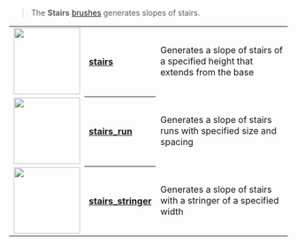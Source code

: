 > The **Stairs** [brushes](Brush-Shaders) generates slopes of stairs.

<!-- LIST stairs 120 -->
<table>
	<tbody>
		<tr>
			<td valign="center" align="left"><a href="stairs"><img width="120" src="https://s3.amazonaws.com/misc.lachlanmcdonald.com/magicavoxel-shaders/icons1/stairs.png?cache=1594378540" alt=""></a></td>
			<th valign="center" align="left"><a href="stairs">stairs</a></th>
			<td valign="center">Generates a slope of stairs of a specified height that extends from the base</td>
		</tr>
		<tr>
			<td valign="center" align="left"><a href="stairs_run"><img width="120" src="https://s3.amazonaws.com/misc.lachlanmcdonald.com/magicavoxel-shaders/icons1/stairs_runs.png?cache=1594378540" alt=""></a></td>
			<th valign="center" align="left"><a href="stairs_run">stairs_run</a></th>
			<td valign="center">Generates a slope of stairs runs with specified size and spacing</td>
		</tr>
		<tr>
			<td valign="center" align="left"><a href="stairs_stringer"><img width="120" src="https://s3.amazonaws.com/misc.lachlanmcdonald.com/magicavoxel-shaders/icons1/stairs_stringer.png?cache=1594378540" alt=""></a></td>
			<th valign="center" align="left"><a href="stairs_stringer">stairs_stringer</a></th>
			<td valign="center">Generates a slope of stairs with a stringer of a specified width</td>
		</tr>
	</tbody>
</table>
<!-- END -->

